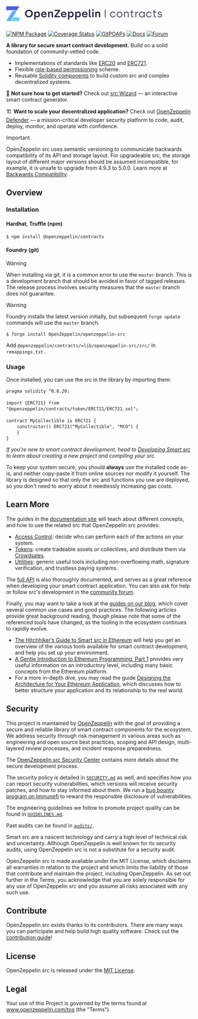 # <img src="logo.svg" alt="OpenZeppelin" height="40px">

[![NPM Package](https://img.shields.io/npm/v/@openzeppelin/contracts.svg)](https://www.npmjs.org/package/@openzeppelin/contracts)
[![Coverage Status](https://codecov.io/gh/OpenZeppelin/openzeppelin-src/graph/badge.svg)](https://codecov.io/gh/OpenZeppelin/openzeppelin-src)
[![GitPOAPs](https://public-api.gitpoap.io/v1/repo/OpenZeppelin/openzeppelin-src/badge)](https://www.gitpoap.io/gh/OpenZeppelin/openzeppelin-src)
[![Docs](https://img.shields.io/badge/docs-%F0%9F%93%84-yellow)](https://docs.openzeppelin.com/src)
[![Forum](https://img.shields.io/badge/forum-%F0%9F%92%AC-yellow)](https://docs.openzeppelin.com/src)

**A library for secure smart contract development.** Build on a solid foundation of community-vetted code.

 * Implementations of standards like [ERC20](https://docs.openzeppelin.com/src/erc20) and [ERC721](https://docs.openzeppelin.com/src/erc721).
 * Flexible [role-based permissioning](https://docs.openzeppelin.com/src/access-control) scheme.
 * Reusable [Solidity components](https://docs.openzeppelin.com/src/utilities) to build custom src and complex decentralized systems.

:mage: **Not sure how to get started?** Check out [src Wizard](https://wizard.openzeppelin.com/) — an interactive smart contract generator.

:building_construction: **Want to scale your decentralized application?** Check out [OpenZeppelin Defender](https://openzeppelin.com/defender) — a mission-critical developer security platform to code, audit, deploy, monitor, and operate with confidence.

> [!IMPORTANT]
> OpenZeppelin src uses semantic versioning to communicate backwards compatibility of its API and storage layout. For upgradeable src, the storage layout of different major versions should be assumed incompatible, for example, it is unsafe to upgrade from 4.9.3 to 5.0.0. Learn more at [Backwards Compatibility](https://docs.openzeppelin.com/src/backwards-compatibility).

## Overview

### Installation

#### Hardhat, Truffle (npm)

```
$ npm install @openzeppelin/contracts
```

#### Foundry (git)

> [!WARNING]
> When installing via git, it is a common error to use the `master` branch. This is a development branch that should be avoided in favor of tagged releases. The release process involves security measures that the `master` branch does not guarantee.

> [!WARNING]
> Foundry installs the latest version initially, but subsequent `forge update` commands will use the `master` branch.

```
$ forge install OpenZeppelin/openzeppelin-src
```

Add `@openzeppelin/contracts/=lib/openzeppelin-src/src/` in `remappings.txt.` 

### Usage

Once installed, you can use the src in the library by importing them:

```solidity
pragma solidity ^0.8.20;

import {ERC721} from "@openzeppelin/contracts/token/ERC721/ERC721.sol";

contract MyCollectible is ERC721 {
    constructor() ERC721("MyCollectible", "MCO") {
    }
}
```

_If you're new to smart contract development, head to [Developing Smart src](https://docs.openzeppelin.com/learn/developing-smart-src) to learn about creating a new project and compiling your src._

To keep your system secure, you should **always** use the installed code as-is, and neither copy-paste it from online sources nor modify it yourself. The library is designed so that only the src and functions you use are deployed, so you don't need to worry about it needlessly increasing gas costs.

## Learn More

The guides in the [documentation site](https://docs.openzeppelin.com/src) will teach about different concepts, and how to use the related src that OpenZeppelin src provides:

* [Access Control](https://docs.openzeppelin.com/src/access-control): decide who can perform each of the actions on your system.
* [Tokens](https://docs.openzeppelin.com/src/tokens): create tradeable assets or collectives, and distribute them via [Crowdsales](https://docs.openzeppelin.com/src/crowdsales).
* [Utilities](https://docs.openzeppelin.com/src/utilities): generic useful tools including non-overflowing math, signature verification, and trustless paying systems.

The [full API](https://docs.openzeppelin.com/src/api/token/ERC20) is also thoroughly documented, and serves as a great reference when developing your smart contract application. You can also ask for help or follow src's development in the [community forum](https://forum.openzeppelin.com).

Finally, you may want to take a look at the [guides on our blog](https://blog.openzeppelin.com/), which cover several common use cases and good practices. The following articles provide great background reading, though please note that some of the referenced tools have changed, as the tooling in the ecosystem continues to rapidly evolve.

* [The Hitchhiker’s Guide to Smart src in Ethereum](https://blog.openzeppelin.com/the-hitchhikers-guide-to-smart-src-in-ethereum-848f08001f05) will help you get an overview of the various tools available for smart contract development, and help you set up your environment.
* [A Gentle Introduction to Ethereum Programming, Part 1](https://blog.openzeppelin.com/a-gentle-introduction-to-ethereum-programming-part-1-783cc7796094) provides very useful information on an introductory level, including many basic concepts from the Ethereum platform.
* For a more in-depth dive, you may read the guide [Designing the Architecture for Your Ethereum Application](https://blog.openzeppelin.com/designing-the-architecture-for-your-ethereum-application-9cec086f8317), which discusses how to better structure your application and its relationship to the real world.

## Security

This project is maintained by [OpenZeppelin](https://openzeppelin.com) with the goal of providing a secure and reliable library of smart contract components for the ecosystem. We address security through risk management in various areas such as engineering and open source best practices, scoping and API design, multi-layered review processes, and incident response preparedness.

The [OpenZeppelin src Security Center](https://src.openzeppelin.com/security) contains more details about the secure development process.

The security policy is detailed in [`SECURITY.md`](./SECURITY.md) as well, and specifies how you can report security vulnerabilities, which versions will receive security patches, and how to stay informed about them. We run a [bug bounty program on Immunefi](https://immunefi.com/bounty/openzeppelin) to reward the responsible disclosure of vulnerabilities.

The engineering guidelines we follow to promote project quality can be found in [`GUIDELINES.md`](./GUIDELINES.md).

Past audits can be found in [`audits/`](./audits).

Smart src are a nascent technology and carry a high level of technical risk and uncertainty. Although OpenZeppelin is well known for its security audits, using OpenZeppelin src is not a substitute for a security audit.

OpenZeppelin src is made available under the MIT License, which disclaims all warranties in relation to the project and which limits the liability of those that contribute and maintain the project, including OpenZeppelin. As set out further in the Terms, you acknowledge that you are solely responsible for any use of OpenZeppelin src and you assume all risks associated with any such use.

## Contribute

OpenZeppelin src exists thanks to its contributors. There are many ways you can participate and help build high quality software. Check out the [contribution guide](CONTRIBUTING.md)!

## License

OpenZeppelin src is released under the [MIT License](LICENSE).

## Legal

Your use of this Project is governed by the terms found at www.openzeppelin.com/tos (the "Terms").
